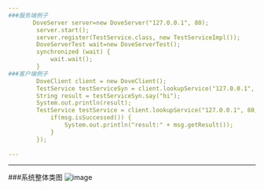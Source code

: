 ```yaml
---
###服务端例子
       DoveServer server=new DoveServer("127.0.0.1", 80);
		server.start();
		server.register(TestService.class, new TestServiceImpl());
		DoveServerTest wait=new DoveServerTest();
		synchronized (wait) {
			wait.wait();
		}
###客户端例子
       	DoveClient client = new DoveClient();
		TestService testServiceSyn = client.lookupService("127.0.0.1", 80, TestService.class);
		String result = testServiceSyn.say("hi");
		System.out.println(result);
		TestService testService = client.lookupService("127.0.0.1", 80, TestService.class, msg -> {
			if(msg.isSuccessed()) {
				System.out.println("result:" + msg.getResult());
			}
		});
		
---
```

---
###系统整体类图
![image](https://github.com/scanry/dove/blob/master/design/%E7%B3%BB%E7%BB%9F%E6%95%B4%E4%BD%93%E7%B1%BB%E5%9B%BE.png)

           